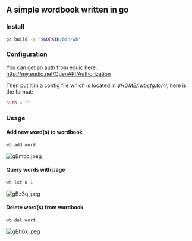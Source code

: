 ## A simple wordbook written in go

### Install

```sh
go build -o "$GOPATH/bin/wb"
```

### Configuration

You can get an auth from eduic here: http://my.eudic.net/OpenAPI/Authorization

Then put it in a config file which is located in *$HOME/.wbcfg.toml*, here is the format:

```toml
auth = ""
```

### Usage

#### Add new word(s) to wordbook

```sh
wb add word
```

![gBmbc.jpeg](https://i.328888.xyz/2023/02/21/gBmbc.jpeg)

#### Query words with page

```sh
wb lst 0 1
```

![gBz3q.jpeg](https://i.328888.xyz/2023/02/21/gBz3q.jpeg)

#### Delete word(s) from wordbook

```sh
wb del word
```

![gBh6x.jpeg](https://i.328888.xyz/2023/02/21/gBh6x.jpeg)
